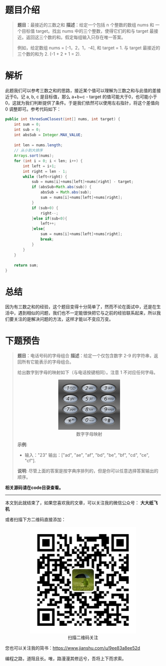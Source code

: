 # 题目介绍

> **题目**：最接近的三数之和
> **描述**：给定一个包括 n 个整数的数组 nums 和 一个目标值 target。找出 nums 中的三个整数，使得它们的和与 target 最接近。返回这三个数的和。假定每组输入只存在唯一答案。
> 
> 例如，给定数组 nums = [-1，2，1，-4], 和 target = 1.
> 与 target 最接近的三个数的和为 2. (-1 + 2 + 1 = 2).

# 解析

此题我们可以参考三数之和的思路，接近某个值可以理解为三数之和与此值的差接近于0。记 a, b, c 是目标值，那么 a+b+c - target 的值可能大于0，也可能小于0，这就为我们判断提供了条件。于是我们依然可以使用左右指针，将这个差值向 0 调整即可。参考代码如下：

```java
public int threeSumClosest(int[] nums, int target) {
    int sum = 0;
    int sub = 0;
    int absSub = Integer.MAX_VALUE;

    int len = nums.length;
    // 从小到大排序
    Arrays.sort(nums);
    for (int i = 0; i < len; i++) {
        int left = i+1;
        int right = len - 1;
        while (left<right) {
            sub = nums[i]+nums[left]+nums[right] - target;
            if (absSub>Math.abs(sub)) {
                absSub = Math.abs(sub);
                sum = nums[i]+nums[left]+nums[right];
            }
            if (sub>0) {
                right--;
            }else if(sub<0){
                left++;
            }else{
                sum = nums[i]+nums[left]+nums[right];
                break;
            }
        }
    }
    
    return sum;
}
```

# 总结

因为有三数之和的经验，这个题目变得十分简单了，然而不论在面试中，还是在生活中，遇到相似的问题，我们也不一定能很快把它与之前的经验联系起来，所以我们要关注的是解决问题的方法，这样才能以不变应万变。

# 下题预告

> **题目**：电话号码的字母组合
> **描述**：给定一个仅包含数字 2-9 的字符串，返回所有它能表示的字母组合。
> 
> 给出数字到字母的映射如下（与电话按键相同）。注意 1 不对应任何字母。
>
> <div align="center"><img src ="./image/img_6_1.png" /><br/>数字字母映射</div>
>
> **示例**:
> * 输入："23"
> 输出：["ad", "ae", "af", "bd", "be", "bf", "cd", "ce", "cf"].
>
> **说明**: 尽管上面的答案是按字典序排列的，但是你可以任意选择答案输出的顺序。

**相关源码请在code目录查看。**

---

本文到此就结束了，如果您喜欢我的文章，可以关注我的微信公众号： **大大纸飞机** 

或者扫描下方二维码直接添加：

<div align="center"><img src ="./image/qrcode.jpg" /><br/>扫描二维码关注</div>

您也可以关注我的简书：https://www.jianshu.com/u/9ee83a8ee52d

编程之路，道阻且长。唯，路漫漫其修远兮，吾将上下而求索。